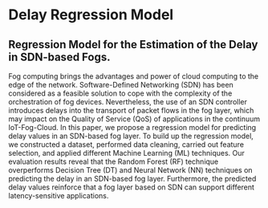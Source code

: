 # Delay Regression Model
## Regression Model for the Estimation of the Delay in SDN-based Fogs.

Fog computing brings the advantages and power of cloud computing to the edge of the network. Software-Defined Networking (SDN) has been considered as a feasible solution to cope with the complexity of the orchestration of fog devices. Nevertheless, the use of an SDN controller introduces delays into the transport of packet flows in the fog layer, which may impact on the Quality of Service (QoS) of applications in the continuum IoT-Fog-Cloud. In this paper, we propose a regression model for predicting delay values in an SDN-based fog layer. To build up the regression model, we constructed a dataset, performed data cleaning, carried out feature selection, and applied different Machine Learning (ML) techniques. Our evaluation results reveal that the Random Forest (RF) technique overperforms Decision Tree (DT) and Neural Network (NN) techniques on predicting the delay in an SDN-based fog layer. Furthermore, the predicted delay values reinforce that a fog layer based on SDN can support different latency-sensitive applications.


